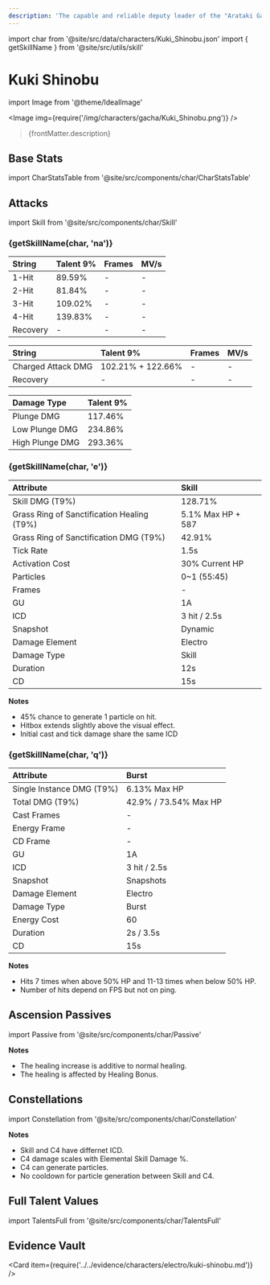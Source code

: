 ```yaml
---
description: 'The capable and reliable deputy leader of the "Arataki Gang." Please note: capable and reliable are not appellations for the "Arataki Gang," but for their deputy leader in specific.'
---
```


import char from '@site/src/data/characters/Kuki_Shinobu.json'
import { getSkillName } from '@site/src/utils/skill'

# Kuki Shinobu

import Image from '@theme/IdealImage'

<Image img={require('/img/characters/gacha/Kuki_Shinobu.png')} />
<blockquote>{frontMatter.description}</blockquote>

## Base Stats

import CharStatsTable from '@site/src/components/char/CharStatsTable'

<CharStatsTable char={char} />

## Attacks

import Skill from '@site/src/components/char/Skill'

<Tabs>
<TabItem value='na' label='Normal Attacks'>
<h3>{getSkillName(char, 'na')}</h3>
<div class='talent-columns'>
<Skill char={char} skill='na' sectionFilter='Normal Attack' />

| String   | Talent 9% | Frames | MV/s |
| :------- | :-------- | :----- | :--- |
| 1-Hit    | 89.59%    | -      | -    |
| 2-Hit    | 81.84%    | -      | -    |
| 3-Hit    | 109.02%   | -      | -    |
| 4-Hit    | 139.83%   | -      | -    |
| Recovery | -         | -      | -    |

</div>
<div class='talent-columns'>
<Skill char={char} skill='na' sectionFilter='Charged Attack' />

| String             | Talent 9%         | Frames | MV/s |
| :----------------- | :---------------- | :----- | :--- |
| Charged Attack DMG | 102.21% + 122.66% | -      | -    |
| Recovery           | -                 | -      | -    |

</div>
<div class='talent-columns'>
<Skill char={char} skill='na' sectionFilter='Plunging Attack' />

| Damage Type     | Talent 9% |
| :-------------- | :-------- |
| Plunge DMG      | 117.46%   |
| Low Plunge DMG  | 234.86%   |
| High Plunge DMG | 293.36%   |

</div>
</TabItem>

<TabItem value='e' label='Skill'>
<h3>{getSkillName(char, 'e')}</h3>
<div class='talent-columns'>
<Skill char={char} skill='e' />

| Attribute                                    | Skill             |
| :------------------------------------------- | :---------------- |
| Skill DMG \(T9%\)                            | 128.71%           |
| Grass Ring of Sanctification Healing \(T9%\) | 5.1% Max HP + 587 |
| Grass Ring of Sanctification DMG \(T9%\)     | 42.91%            |
| Tick Rate                                    | 1.5s              |
| Activation Cost                              | 30% Current HP    |
| Particles                                    | 0~1 \(55\:45\)    |
| Frames                                       | -                 |
| GU                                           | 1A                |
| ICD                                          | 3 hit / 2.5s      |
| Snapshot                                     | Dynamic           |
| Damage Element                               | Electro           |
| Damage Type                                  | Skill             |
| Duration                                     | 12s               |
| CD                                           | 15s               |

</div>

**Notes**

* 45% chance to generate 1 particle on hit.
* Hitbox extends slightly above the visual effect.
* Initial cast and tick damage share the same ICD

</TabItem>

<TabItem value='q' label='Burst'>
<h3>{getSkillName(char, 'q')}</h3>
<div class='talent-columns'>
<Skill char={char} skill='q'/>

| Attribute                   | Burst                 |
| :-------------------------- | :-------------------- |
| Single Instance DMG \(T9%\) | 6.13% Max HP          |
| Total DMG \(T9%\)           | 42.9% / 73.54% Max HP |
| Cast Frames                 | -                     |
| Energy Frame                | -                     |
| CD Frame                    | -                     |
| GU                          | 1A                    |
| ICD                         | 3 hit / 2.5s          |
| Snapshot                    | Snapshots             |
| Damage Element              | Electro               |
| Damage Type                 | Burst                 |
| Energy Cost                 | 60                    |
| Duration                    | 2s / 3.5s             |
| CD                          | 15s                   |

</div>

**Notes**

* Hits 7 times when above 50% HP and 11-13 times when below 50% HP.
* Number of hits depend on FPS but not on ping.

</TabItem>
</Tabs>

## Ascension Passives

import Passive from '@site/src/components/char/Passive'

<Tabs>
<TabItem value='passive' label='Passive'>
<Passive char={char} passive={2} />
</TabItem>

<TabItem value='a1' label='Ascension 1'>
<Passive char={char} passive={0} />
</TabItem>

<TabItem value="a4" label="Ascension 4">
<Passive char={char} passive={1} />

**Notes**

* The healing increase is additive to normal healing.
* The healing is affected by Healing Bonus.

</TabItem>
</Tabs>

## Constellations

import Constellation from '@site/src/components/char/Constellation'

<Tabs>
<TabItem value='c1' label='C1'>
<Constellation char={char} constellation={1} />
</TabItem>

<TabItem value='c2' label='C2'>
<Constellation char={char} constellation={2} />
</TabItem>

<TabItem value='c3' label='C3'>
<Constellation char={char} constellation={3} />
</TabItem>

<TabItem value='c4' label='C4'>
<Constellation char={char} constellation={4} />

**Notes**

* Skill and C4 have differnet ICD.
* C4 damage scales with Elemental Skill Damage \%.
* C4 can generate particles.
* No cooldown for particle generation between Skill and C4.

</TabItem>

<TabItem value='c5' label='C5'>
<Constellation char={char} constellation={5} />
</TabItem>

<TabItem value='c6' label='C6'>
<Constellation char={char} constellation={6} />
</TabItem>
</Tabs>

## Full Talent Values

import TalentsFull from '@site/src/components/char/TalentsFull'

<TalentsFull char={char}/>

## Evidence Vault

<Card item={require('../../evidence/characters/electro/kuki-shinobu.md')} />
